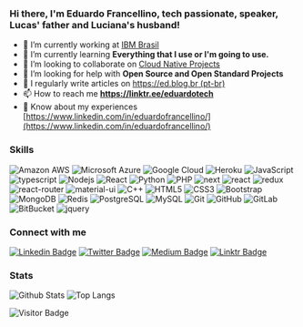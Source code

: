 <h3 >Hi there, I'm Eduardo Francellino, tech passionate, speaker, Lucas' father and Luciana's husband!</h3>

- 🔭 I’m currently working at [IBM Brasil](www.ibm.com.br)
- 🌱 I’m currently learning **Everything that I use or I'm going to use.**
- 👯 I’m looking to collaborate on [Cloud Native Projects](http://github.com/cncf/)
- 🤝 I’m looking for help with **Open Source and Open Standard Projects**
- 📝 I regularly write articles on [https://ed.blog.br (pt-br)](https://ed.blog.br (pt-br))
- 📫 How to reach me **https://linktr.ee/eduardotech**
- 📄 Know about my experiences [https://www.linkedin.com/in/eduardofrancellino/](https://www.linkedin.com/in/eduardofrancellino/)

### Skills

![Amazon AWS](https://img.shields.io/badge/Amazon%20AWS-232F3E?style=for-the-badge&logo=amazon-aws)
![Microsoft Azure](https://img.shields.io/badge/Microsoft_Azure-0089D6?style=for-the-badge&logo=microsoft-azure&logoColor=white)
![Google Cloud](https://img.shields.io/badge/Google_Cloud-4285F4?style=for-the-badge&logo=google-cloud&logoColor=white)
![Heroku](https://img.shields.io/badge/-Heroku-430098?style=for-the-badge&logo=heroku)
![JavaScript](https://img.shields.io/badge/-JavaScript-black?style=for-the-badge&logo=javascript)
![typescript](https://img.shields.io/badge/TypeScript-3178C6?style=for-the-badge&logo=typescript&logoColor=white)
![Nodejs](https://img.shields.io/badge/-Nodejs-black?style=for-the-badge&logo=Node.js)
![React](https://img.shields.io/badge/-React-black?style=for-the-badge&logo=react)
![Python](https://img.shields.io/badge/-Python-black?style=for-the-badge&logo=Python)
![PHP](https://img.shields.io/badge/-Php-black?style=for-the-badge&logo=Php)
![next](https://img.shields.io/badge/Next-000000?style=for-the-badge&logo=nextdotjs&logoColor=FFFFFF)
![react](https://img.shields.io/badge/React-20232A?style=for-the-badge&logo=react&logoColor=61DAFB)
![redux](https://img.shields.io/badge/Redux-593D88?style=for-the-badge&logo=redux&logoColor=white)
![react-router](https://img.shields.io/badge/React_Router-CA4245?style=for-the-badge&logo=react-router&logoColor=white)
![material-ui](https://img.shields.io/badge/Material_UI-0081CB?style=for-the-badge&logo=mui&logoColor=white)
![C++](https://img.shields.io/badge/-C++-00599C?style=for-the-badge&logo=c)
![HTML5](https://img.shields.io/badge/-HTML5-E34F26?style=for-the-badge&logo=html5&logoColor=white)
![CSS3](https://img.shields.io/badge/-CSS3-1572B6?style=for-the-badge&logo=css3)
![Bootstrap](https://img.shields.io/badge/-Bootstrap-563D7C?style=for-the-badge&logo=bootstrap)
![MongoDB](https://img.shields.io/badge/-MongoDB-black?style=for-the-badge&logo=mongodb)
![Redis](https://img.shields.io/badge/-Redis-black?style=for-the-badge&logo=Redis)
![PostgreSQL](https://img.shields.io/badge/-PostgreSQL-336791?style=for-the-badge&logo=postgresql)
![MySQL](https://img.shields.io/badge/-MySQL-black?style=for-the-badge&logo=mysql)
![Git](https://img.shields.io/badge/-Git-black?style=for-the-badge&logo=git)
![GitHub](https://img.shields.io/badge/-GitHub-181717?style=for-the-badge&logo=github)
![GitLab](https://img.shields.io/badge/-GitLab-FCA121?style=for-the-badge&logo=gitlab)
![BitBucket](https://img.shields.io/badge/-BitBucket-darkblue?style=for-the-badge&logo=bitbucket)
![jquery](https://img.shields.io/badge/jQuery-0769AD?style=for-the-badge&logo=jquery&logoColor=white)

### Connect with me

[![Linkedin Badge](https://img.shields.io/badge/LinkedIn-0077B5?style=for-the-badge&logo=linkedin&logoColor=white)](https://www.linkedin.com/in/eduardofrancellino/) [![Twitter Badge](https://img.shields.io/badge/Twitter-1DA1F2?style=for-the-badge&logo=twitter&logoColor=white)](https://twitter.com/eduardofrancell) [![Medium Badge](https://img.shields.io/badge/Medium-12100E?style=for-the-badge&logo=medium&logoColor=white)](https://eduardorf.medium.com) [![Linktr Badge](https://img.shields.io/badge/linktree-39E09B?style=for-the-badge&logo=linktree&logoColor=white)](https://linktr.ee/eduardotech)

### Stats

![Github Stats](https://github-readme-stats.vercel.app/api?username=eduardorj&count_private=true&show_icons=true&include_all_commits=true&theme=dracula&layout=compact)
![Top Langs](https://github-readme-stats.vercel.app/api/top-langs/?username=eduardorj&hide=TeX&layout=compact&theme=dracula)

![Visitor Badge](https://visitor-badge.laobi.icu/badge?page_id=eduardorj)
